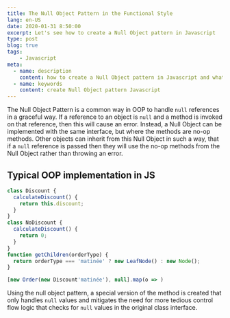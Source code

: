 ```yaml
---
title: The Null Object Pattern in the Functional Style
lang: en-US
date: 2020-01-31 8:50:00
excerpt: Let's see how to create a Null Object pattern in Javascript
type: post
blog: true
tags:
    - Javascript
meta:
  - name: description
    content: how to create a Null Object pattern in Javascript and what it is
  - name: keywords
    content: create Null Object pattern Javascript
---
```


The Null Object Pattern is a common way in OOP to handle `null` references in a graceful way. If a reference to an object is `null` and a method is invoked on that reference, then this will cause an error. Instead, a Null Object can be implemented with the same interface, but where the methods are no-op methods. Other objects can inherit from this Null Object in such a way, that if a `null` reference is passed then they will use the no-op methods from the Null Object rather than throwing an error. 

## Typical OOP implementation in JS

```js
class Discount {
  calculateDiscount() {
    return this.discount;
  }
}
class NoDiscount {
  calculateDiscount() {
    return 0;
  }
}
function getChildren(orderType) {
  return orderType === 'matinée' ? new LeafNode() : new Node();
}

[new Order(new Discount'matinée'), null].map(o => )
```
Using the null object pattern, a special version of the method is created that only handles `null` values and mitigates the need for more tedious control flow logic that checks for `null` values in the original class interface.
